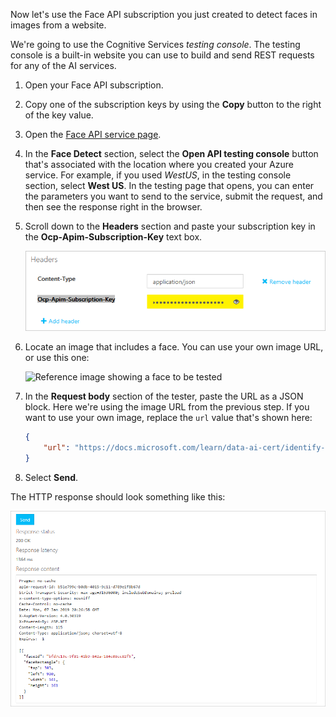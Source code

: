Now let's use the Face API subscription you just created to detect faces in images from a website.

We're going to use the Cognitive Services _testing console_. The testing console is a built-in website you can use to build and send REST requests for any of the AI services.

1. Open your Face API subscription.
1. Copy one of the subscription keys by using the **Copy** button to the right of the key value.

1. Open the [Face API service page](https://westus.dev.cognitive.microsoft.com/docs/services/563879b61984550e40cbbe8d/?azure-portal=true).

1. In the **Face Detect** section, select the **Open API testing console** button that's associated with the location where you created your Azure service. For example, if you used _WestUS_, in the testing console section, select **West US**. In the testing page that opens, you can enter the parameters you want to send to the service, submit the request, and then see the response right in the browser.

1. Scroll down to the **Headers** section and paste your subscription key in the **Ocp-Apim-Subscription-Key** text box.

    ![Paste the Face API key in the test page](../media/7-test-face-detection-key.png)

1. Locate an image that includes a face. You can use your own image URL, or use this one:

    ![Reference image showing a face to be tested](../media/CLO19_Ubisoft_Azure_068.png)

1. In the **Request body** section of the tester, paste the URL as a JSON block. Here we're using the image URL from the previous step. If you want to use your own image, replace the `url` value that's shown here:

    ```json
    {
        "url": "https://docs.microsoft.com/learn/data-ai-cert/identify-faces-with-computer-vision/media/clo19_ubisoft_azure_068.png"
    }
    
    ```
1. Select **Send**.

The HTTP response should look something like this:

![The response from the API test, showing the face rectangle coordinates](../media/7-test-face-detection-response.png)